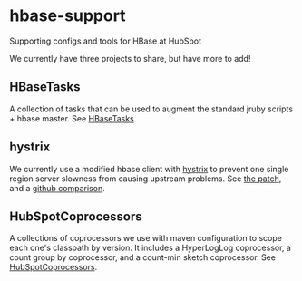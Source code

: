 # hbase-support

Supporting configs and tools for HBase at HubSpot

We currently have three projects to share, but have more to add!

## HBaseTasks

A collection of tasks that can be used to augment the standard jruby scripts + hbase master. See [HBaseTasks](../tree/master/HBaseTasks/).

## hystrix

We currently use a modified hbase client with [hystrix](https://github.com/Netflix/Hystrix) to prevent one single region server slowness from causing upstream problems. See [the patch](../tree/master/hystrix/hystrix.diff), and a [github comparison](https://github.com/HubSpot/hbase/compare/cdh4-0.94.2_4.2.0...cdh-4.2.0-hubspot).

## HubSpotCoprocessors

A collections of coprocessors we use with maven configuration to scope each one's classpath by version. It includes a HyperLogLog coprocessor, a count group by coprocessor, and a count-min sketch coprocessor. See [HubSpotCoprocessors](../tree/master/HubSpotCoprocessors).
